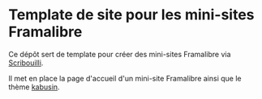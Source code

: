 # Template de site pour les mini-sites Framalibre

Ce dépôt sert de template pour créer des mini-sites Framalibre via
[Scribouilli](https://atelier.scribouilli.org).

Il met en place la page d'accueil d'un mini-site Framalibre ainsi que le thème
[kabusin](https://github.com/Scribouilli/kabusin).
